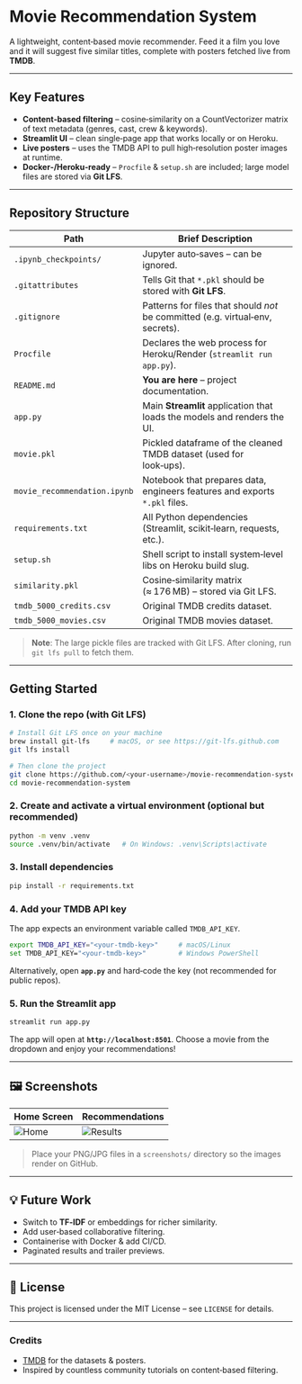 # Movie Recommendation System

A lightweight, content‑based movie recommender.  Feed it a film you love and it will suggest five similar titles, complete with posters fetched live from **TMDB**.

---

##  Key Features

* **Content‑based filtering** – cosine‑similarity on a CountVectorizer matrix of text metadata (genres, cast, crew & keywords).
* **Streamlit UI** – clean single‑page app that works locally or on Heroku.
* **Live posters** – uses the TMDB API to pull high‑resolution poster images at runtime.
* **Docker‑/Heroku‑ready** – `Procfile` & `setup.sh` are included; large model files are stored via **Git LFS**.

---

## Repository Structure

| Path                         | Brief Description                                                              |
| ---------------------------- | ------------------------------------------------------------------------------ |
| `.ipynb_checkpoints/`        | Jupyter auto‑saves – can be ignored.                                           |
| `.gitattributes`             | Tells Git that `*.pkl` should be stored with **Git LFS**.                      |
| `.gitignore`                 | Patterns for files that should *not* be committed (e.g. virtual‑env, secrets). |
| `Procfile`                   | Declares the web process for Heroku/Render (`streamlit run app.py`).           |
| `README.md`                  | **You are here** – project documentation.                                      |
| `app.py`                     | Main **Streamlit** application that loads the models and renders the UI.       |
| `movie.pkl`                  | Pickled dataframe of the cleaned TMDB dataset (used for look‑ups).             |
| `movie_recommendation.ipynb` | Notebook that prepares data, engineers features and exports `*.pkl` files.     |
| `requirements.txt`           | All Python dependencies (Streamlit, scikit‑learn, requests, etc.).             |
| `setup.sh`                   | Shell script to install system‑level libs on Heroku build slug.                |
| `similarity.pkl`             | Cosine‑similarity matrix (≈ 176 MB) – stored via Git LFS.                      |
| `tmdb_5000_credits.csv`      | Original TMDB credits dataset.                                                 |
| `tmdb_5000_movies.csv`       | Original TMDB movies dataset.                                                  |

> **Note**: The large pickle files are tracked with Git LFS. After cloning, run `git lfs pull` to fetch them.

---

##  Getting Started

### 1. Clone the repo (with Git LFS)

```bash
# Install Git LFS once on your machine
brew install git-lfs     # macOS, or see https://git-lfs.github.com
git lfs install

# Then clone the project
git clone https://github.com/<your‑username>/movie-recommendation-system.git
cd movie-recommendation-system
```

### 2. Create and activate a virtual environment (optional but recommended)

```bash
python -m venv .venv
source .venv/bin/activate   # On Windows: .venv\Scripts\activate
```

### 3. Install dependencies

```bash
pip install -r requirements.txt
```

### 4. Add your TMDB API key

The app expects an environment variable called `TMDB_API_KEY`.

```bash
export TMDB_API_KEY="<your‑tmdb‑key>"     # macOS/Linux
set TMDB_API_KEY="<your‑tmdb‑key>"        # Windows PowerShell
```

Alternatively, open **`app.py`** and hard‑code the key (not recommended for public repos).

### 5. Run the Streamlit app

```bash
streamlit run app.py
```

The app will open at **`http://localhost:8501`**.  Choose a movie from the dropdown and enjoy your recommendations!

---



## 🖼️ Screenshots

| Home Screen                   | Recommendations                             |
| ----------------------------- | ------------------------------------------- |
| ![Home](screenshots/home.png) | ![Results](screenshots/recommendations.png) |

> Place your PNG/JPG files in a `screenshots/` directory so the images render on GitHub.

---

## 💡 Future Work

* Switch to **TF‑IDF** or embeddings for richer similarity.
* Add user‑based collaborative filtering.
* Containerise with Docker & add CI/CD.
* Paginated results and trailer previews.

---

## 📜 License

This project is licensed under the MIT License – see `LICENSE` for details.

---

### Credits

* [TMDB](https://www.themoviedb.org/) for the datasets & posters.
* Inspired by countless community tutorials on content‑based filtering.
